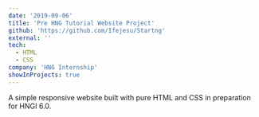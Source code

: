 ```yaml
---
date: '2019-09-06'
title: 'Pre HNG Tutorial Website Project'
github: 'https://github.com/Ifejesu/Startng'
external: ''
tech:
  - HTML
  - CSS
company: 'HNG Internship'
showInProjects: true
---
```


A simple responsive website built with pure HTML and CSS in preparation for HNGI 6.0.
